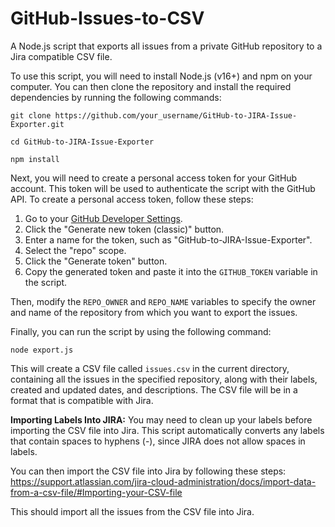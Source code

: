 # GitHub-Issues-to-CSV
A Node.js script that exports all issues from a private GitHub repository to a Jira compatible CSV file.

To use this script, you will need to install Node.js (v16+) and npm on your computer. You can then clone the repository and install the required dependencies by running the following commands:

```
git clone https://github.com/your_username/GitHub-to-JIRA-Issue-Exporter.git

cd GitHub-to-JIRA-Issue-Exporter

npm install
```

Next, you will need to create a personal access token for your GitHub account. This token will be used to authenticate the script with the GitHub API. To create a personal access token, follow these steps:

1. Go to your [GitHub Developer Settings](https://github.com/settings/tokens).
2. Click the "Generate new token (classic)" button.
3. Enter a name for the token, such as "GitHub-to-JIRA-Issue-Exporter".
4. Select the "repo" scope.
5. Click the "Generate token" button.
6. Copy the generated token and paste it into the `GITHUB_TOKEN` variable in the script.

Then, modify the `REPO_OWNER` and `REPO_NAME` variables to specify the owner and name of the repository from which you want to export the issues.

Finally, you can run the script by using the following command:

```
node export.js
```

This will create a CSV file called `issues.csv` in the current directory, containing all the issues in the specified repository, along with their labels, created and updated dates, and descriptions. The CSV file will be in a format that is compatible with Jira.

**Importing Labels Into JIRA:** You may need to clean up your labels before importing the CSV file into Jira. This script automatically converts any labels that contain spaces to hyphens (-), since JIRA does not allow spaces in labels.

You can then import the CSV file into Jira by following these steps:
https://support.atlassian.com/jira-cloud-administration/docs/import-data-from-a-csv-file/#Importing-your-CSV-file

This should import all the issues from the CSV file into Jira.
